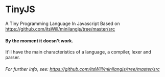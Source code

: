 # TinyJS
A Tiny Programming Language In Javascript Based on https://github.com/itsWill/minilangjs/tree/master/src 

#### By the moment it doesn't work. 

It'll have the main characteristics of a language, a compiler, lexer and parser.

###### For further info, see: https://github.com/itsWill/minilangjs/tree/master/src   

